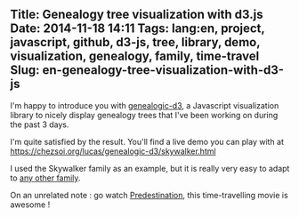 Title: Genealogy tree visualization with d3.js
Date: 2014-11-18 14:11
Tags: lang:en, project, javascript, github, d3-js, tree, library, demo, visualization, genealogy, family, time-travel
Slug: en-genealogy-tree-visualization-with-d3-js
---
I'm happy to introduce you with [genealogic-d3](https://github.com/Lucas-C/genealogic-d3), a Javascript visualization library to nicely display genealogy trees that I've been working on during the past 3 days.

I'm quite satisfied by the result. You'll find a live demo you can play with at https://chezsoi.org/lucas/genealogic-d3/skywalker.html

I used the Skywalker family as an example, but it is really very easy to adapt to [any other family](http://mentalfloss.com/article/27833/11-fictional-family-trees).

On an <!-- NOT SO --> unrelated note : go watch [Predestination](https://www.youtube.com/watch?v=jcQacCfi_pw), this time-travelling movie is awesome ! <!-- (SPOILER) but no way genealogic-d3 could display its family tree :) -->